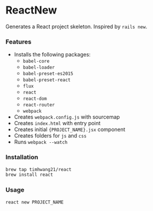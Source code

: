 ReactNew
======

Generates a React project skeleton. Inspired by `rails new`.

### Features
* Installs the following packages:
  * `babel-core`
  * `babel-loader`
  * `babel-preset-es2015`
  * `babel-preset-react`
  * `flux`
  * `react`
  * `react-dom`
  * `react-router`
  * `webpack`
* Creates `webpack.config.js` with sourcemap
* Creates `index.html` with entry point
* Creates initial `{PROJECT_NAME}.jsx` component
* Creates folders for `js` and `css`
* Runs `webpack --watch`

### Installation

```bash
brew tap timhwang21/react
brew install react
```

### Usage
```bash
react new PROJECT_NAME
```